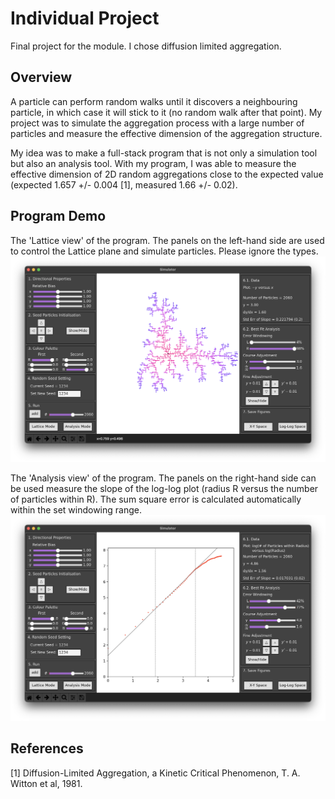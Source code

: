# Individual Project

Final project for the module. I chose diffusion limited aggregation.


## Overview

A particle can perform random walks until it discovers a neighbouring particle, in which case it will stick to it (no random walk after that point). My project was to simulate the aggregation process with a large number of particles and measure the effective dimension of the aggregation structure.

My idea was to make a full-stack program that is  not only a simulation tool but also an analysis tool. With my program, I was able to measure the effective dimension of 2D random aggregations close to the expected value (expected 1.657 +/- 0.004 \[1\], measured 1.66 +/- 0.02).


## Program Demo

The 'Lattice view' of the program. The panels on the left-hand side are used to control the Lattice plane and simulate particles. Please ignore the types.
![](../readme/dla_lattice.png)

The 'Analysis view' of the program. The panels on the right-hand side can be used measure the slope of the log-log plot (radius R versus the number of particles within R). The sum square error is calculated automatically within the set windowing range.
![](../readme/dla_analysis.png)


## References

[1] Diffusion-Limited Aggregation, a Kinetic Critical Phenomenon, T. A. Witton et al, 1981.
